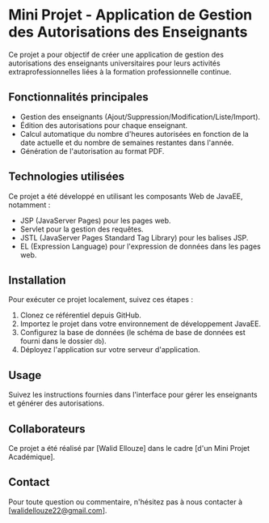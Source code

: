 # Mini Projet - Application de Gestion des Autorisations des Enseignants

Ce projet a pour objectif de créer une application de gestion des autorisations des enseignants universitaires pour leurs activités extraprofessionnelles liées à la formation professionnelle continue.

## Fonctionnalités principales

- Gestion des enseignants (Ajout/Suppression/Modification/Liste/Import).
- Édition des autorisations pour chaque enseignant.
- Calcul automatique du nombre d'heures autorisées en fonction de la date actuelle et du nombre de semaines restantes dans l'année.
- Génération de l'autorisation au format PDF.

## Technologies utilisées

Ce projet a été développé en utilisant les composants Web de JavaEE, notamment :

- JSP (JavaServer Pages) pour les pages web.
- Servlet pour la gestion des requêtes.
- JSTL (JavaServer Pages Standard Tag Library) pour les balises JSP.
- EL (Expression Language) pour l'expression de données dans les pages web.

## Installation

Pour exécuter ce projet localement, suivez ces étapes :

1. Clonez ce référentiel depuis GitHub.
2. Importez le projet dans votre environnement de développement JavaEE.
3. Configurez la base de données (le schéma de base de données est fourni dans le dossier `db`).
4. Déployez l'application sur votre serveur d'application.

## Usage

Suivez les instructions fournies dans l'interface pour gérer les enseignants et générer des autorisations.

## Collaborateurs

Ce projet a été réalisé par [Walid Ellouze]  dans le cadre [d'un Mini Projet Académique].


## Contact

Pour toute question ou commentaire, n'hésitez pas à nous contacter à [walidellouze22@gmail.com].

